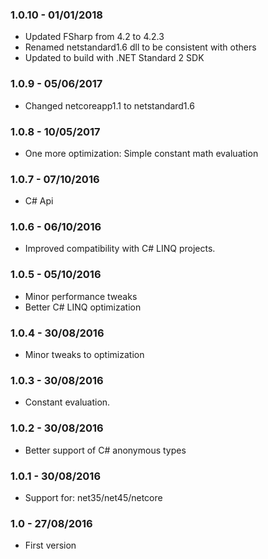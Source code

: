### 1.0.10 - 01/01/2018
* Updated FSharp from 4.2 to 4.2.3
* Renamed netstandard1.6 dll to be consistent with others
* Updated to build with .NET Standard 2 SDK

### 1.0.9 - 05/06/2017
* Changed netcoreapp1.1 to netstandard1.6

### 1.0.8 - 10/05/2017
* One more optimization: Simple constant math evaluation

### 1.0.7 - 07/10/2016
* C# Api

### 1.0.6 - 06/10/2016
* Improved compatibility with C# LINQ projects.

### 1.0.5 - 05/10/2016
* Minor performance tweaks
* Better C# LINQ optimization

### 1.0.4 - 30/08/2016
* Minor tweaks to optimization

### 1.0.3 - 30/08/2016
* Constant evaluation.

### 1.0.2 - 30/08/2016
* Better support of C# anonymous types

### 1.0.1 - 30/08/2016
* Support for: net35/net45/netcore

### 1.0 - 27/08/2016
* First version
